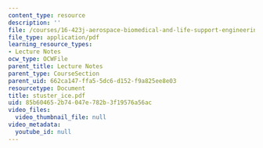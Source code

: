 ```yaml
---
content_type: resource
description: ''
file: /courses/16-423j-aerospace-biomedical-and-life-support-engineering-spring-2006/85b604652b74047e782b3f19576a56ac_stuster_ice.pdf
file_type: application/pdf
learning_resource_types:
- Lecture Notes
ocw_type: OCWFile
parent_title: Lecture Notes
parent_type: CourseSection
parent_uid: 662ca147-ffa5-5dc6-d152-f9a825ee8e03
resourcetype: Document
title: stuster_ice.pdf
uid: 85b60465-2b74-047e-782b-3f19576a56ac
video_files:
  video_thumbnail_file: null
video_metadata:
  youtube_id: null
---
```

